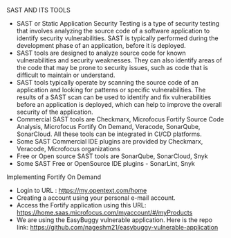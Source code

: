 SAST AND ITS TOOLS
 * SAST or Static Application Security Testing is a type of security testing that involves analyzing the source code of a software application to identify security vulnerabilities. SAST is typically performed during the development phase of an application, before it is deployed.
 * SAST tools are designed to analyze source code for known vulnerabilities and security weaknesses. They can also identify areas of the code that may be prone to security issues, such as code that is difficult to maintain or understand.
 * SAST tools typically operate by scanning the source code of an application and looking for patterns or specific vulnerabilities. The results of a SAST scan can be used to identify and fix vulnerabilities before an application is deployed, which can help to improve the overall security of the application.
 * Commercial SAST tools are Checkmarx, Microfocus Fortify Source Code Analysis, Microfocus Fortify On Demand, Veracode, SonarQube, SonarCloud. All these tools can be integrated in CI/CD platforms.
 * Some SAST Commercial IDE plugins are provided by Checkmarx, Veracode, Microfocus organizations
 * Free or Open source SAST tools are SonarQube, SonarCloud, Snyk
 * Some SAST Free or OpenSource IDE plugins - SonarLint, Snyk

Implementing Fortify On Demand

* Login to URL : https://my.opentext.com/home
* Creating a account using your personal e-mail account.
* Access the Fortify application using this URL: https://home.saas.microfocus.com/myaccount/#/myProducts
* We are using the EasyBuggy vulnerable application. Here is the repo link: https://github.com/nageshm21/easybuggy-vulnerable-application

